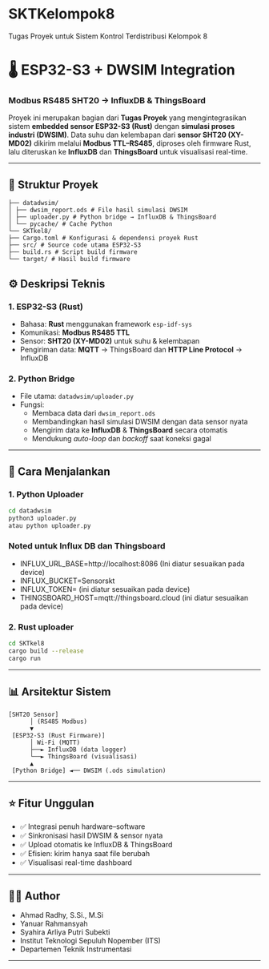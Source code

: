 # SKTKelompok8
Tugas Proyek untuk Sistem Kontrol Terdistribusi  Kelompok 8

# 🌡️ ESP32-S3 + DWSIM Integration  
### Modbus RS485 SHT20 → InfluxDB & ThingsBoard

Proyek ini merupakan bagian dari **Tugas Proyek** yang mengintegrasikan sistem **embedded sensor ESP32-S3 (Rust)** dengan **simulasi proses industri (DWSIM)**. Data suhu dan kelembapan dari **sensor SHT20 (XY-MD02)** dikirim melalui **Modbus TTL–RS485**, diproses oleh firmware Rust, lalu diteruskan ke **InfluxDB** dan **ThingsBoard** untuk visualisasi real-time.

---
## 🧩 Struktur Proyek
```text
├── datadwsim/
│ ├── dwsim_report.ods # File hasil simulasi DWSIM
│ ├── uploader.py # Python bridge → InfluxDB & ThingsBoard
│ └── pycache/ # Cache Python
└── SKTkel8/
├── Cargo.toml # Konfigurasi & dependensi proyek Rust
├── src/ # Source code utama ESP32-S3
├── build.rs # Script build firmware
└── target/ # Hasil build firmware
```

## ⚙️ Deskripsi Teknis
### **1. ESP32-S3 (Rust)**
- Bahasa: **Rust** menggunakan framework `esp-idf-sys`  
- Komunikasi: **Modbus RS485 TTL**  
- Sensor: **SHT20 (XY-MD02)** untuk suhu & kelembapan  
- Pengiriman data: **MQTT** → ThingsBoard dan **HTTP Line Protocol** → InfluxDB  

### **2. Python Bridge**
- File utama: `datadwsim/uploader.py`  
- Fungsi:
  - Membaca data dari `dwsim_report.ods`  
  - Membandingkan hasil simulasi DWSIM dengan data sensor nyata  
  - Mengirim data ke **InfluxDB** & **ThingsBoard** secara otomatis  
  - Mendukung *auto-loop* dan *backoff* saat koneksi gagal  
---
## 🚀 Cara Menjalankan
### **1. Python Uploader**
```bash
cd datadwsim
python3 uploader.py
atau python uploader.py
```
### **Noted untuk Influx DB dan Thingsboard**
- INFLUX_URL_BASE=http://localhost:8086 (Ini diatur sesuaikan pada device)
- INFLUX_BUCKET=Sensorskt
- INFLUX_TOKEN=<token> (ini diatur sesuaikan pada device)
- THINGSBOARD_HOST=mqtt://thingsboard.cloud (ini diatur sesuaikan pada device)
### **2. Rust uploader**
```bash
cd SKTkel8
cargo build --release
cargo run
```
---
## 📊 Arsitektur Sistem
```text
[SHT20 Sensor]
      │ (RS485 Modbus)
      ▼
 [ESP32-S3 (Rust Firmware)]
      │ Wi-Fi (MQTT)
      ├──► InfluxDB (data logger)
      └──► ThingsBoard (visualisasi)
      ▲
 [Python Bridge] ◄── DWSIM (.ods simulation)
```
---
## ⭐ Fitur Unggulan
- ✅ Integrasi penuh hardware–software  
- ✅ Sinkronisasi hasil DWSIM & sensor nyata  
- ✅ Upload otomatis ke InfluxDB & ThingsBoard  
- ✅ Efisien: kirim hanya saat file berubah  
- ✅ Visualisasi real-time dashboard  
---

## 👩‍💻 Author
- Ahmad Radhy, S.Si., M.Si
- Yanuar Rahmansyah
- Syahira Arliya Putri Subekti
- Institut Teknologi Sepuluh Nopember (ITS)
- Departemen Teknik Instrumentasi
--- 





